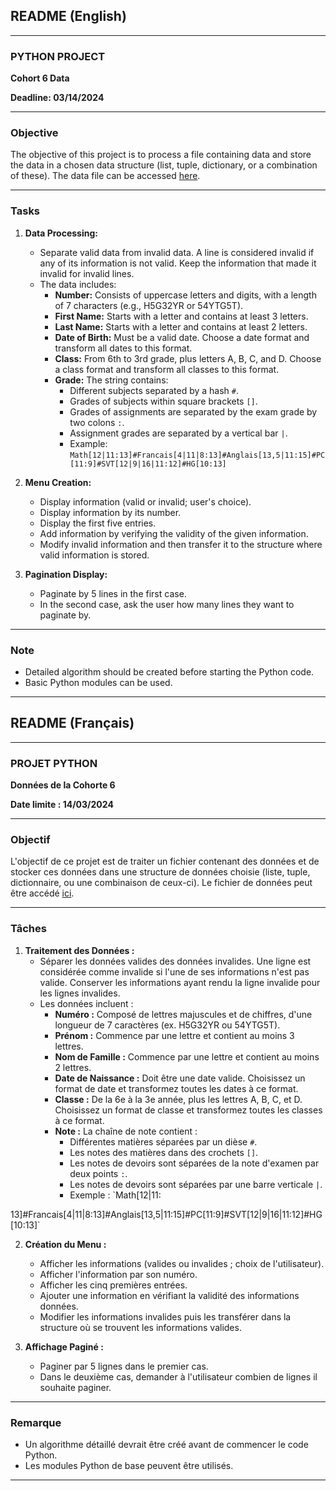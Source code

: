 ## README (English)

---

### PYTHON PROJECT
**Cohort 6 Data**

**Deadline: 03/14/2024**

---

### Objective
The objective of this project is to process a file containing data and store the data in a chosen data structure (list, tuple, dictionary, or a combination of these). The data file can be accessed [here](https://drive.google.com/drive/folders/1O0CRYR2EZC_ZiQxWH0JOOzQ_XH69nRM).

---

### Tasks
1. **Data Processing:**
   - Separate valid data from invalid data. A line is considered invalid if any of its information is not valid. Keep the information that made it invalid for invalid lines.
   - The data includes:
     - **Number:** Consists of uppercase letters and digits, with a length of 7 characters (e.g., H5G32YR or 54YTG5T).
     - **First Name:** Starts with a letter and contains at least 3 letters.
     - **Last Name:** Starts with a letter and contains at least 2 letters.
     - **Date of Birth:** Must be a valid date. Choose a date format and transform all dates to this format.
     - **Class:** From 6th to 3rd grade, plus letters A, B, C, and D. Choose a class format and transform all classes to this format.
     - **Grade:** The string contains:
       - Different subjects separated by a hash `#`.
       - Grades of subjects within square brackets `[]`.
       - Grades of assignments are separated by the exam grade by two colons `:`.
       - Assignment grades are separated by a vertical bar `|`.
       - Example: `Math[12|11:13]#Francais[4|11|8:13]#Anglais[13,5|11:15]#PC[11:9]#SVT[12|9|16|11:12]#HG[10:13]`

2. **Menu Creation:**
   - Display information (valid or invalid; user's choice).
   - Display information by its number.
   - Display the first five entries.
   - Add information by verifying the validity of the given information.
   - Modify invalid information and then transfer it to the structure where valid information is stored.

3. **Pagination Display:**
   - Paginate by 5 lines in the first case.
   - In the second case, ask the user how many lines they want to paginate by.

---

### Note
- Detailed algorithm should be created before starting the Python code.
- Basic Python modules can be used.

---


## README (Français)

---

### PROJET PYTHON
**Données de la Cohorte 6**

**Date limite : 14/03/2024**

---

### Objectif
L'objectif de ce projet est de traiter un fichier contenant des données et de stocker ces données dans une structure de données choisie (liste, tuple, dictionnaire, ou une combinaison de ceux-ci). Le fichier de données peut être accédé [ici](https://drive.google.com/drive/folders/1O0CRYR2EZC_ZiQxWH0JOOzQ_XH69nRM).

---

### Tâches
1. **Traitement des Données :**
   - Séparer les données valides des données invalides. Une ligne est considérée comme invalide si l'une de ses informations n'est pas valide. Conserver les informations ayant rendu la ligne invalide pour les lignes invalides.
   - Les données incluent :
     - **Numéro :** Composé de lettres majuscules et de chiffres, d'une longueur de 7 caractères (ex. H5G32YR ou 54YTG5T).
     - **Prénom :** Commence par une lettre et contient au moins 3 lettres.
     - **Nom de Famille :** Commence par une lettre et contient au moins 2 lettres.
     - **Date de Naissance :** Doit être une date valide. Choisissez un format de date et transformez toutes les dates à ce format.
     - **Classe :** De la 6e à la 3e année, plus les lettres A, B, C, et D. Choisissez un format de classe et transformez toutes les classes à ce format.
     - **Note :** La chaîne de note contient :
       - Différentes matières séparées par un dièse `#`.
       - Les notes des matières dans des crochets `[]`.
       - Les notes de devoirs sont séparées de la note d'examen par deux points `:`.
       - Les notes de devoirs sont séparées par une barre verticale `|`.
       - Exemple : `Math[12|11:

13]#Francais[4|11|8:13]#Anglais[13,5|11:15]#PC[11:9]#SVT[12|9|16|11:12]#HG[10:13]`

2. **Création du Menu :**
   - Afficher les informations (valides ou invalides ; choix de l'utilisateur).
   - Afficher l'information par son numéro.
   - Afficher les cinq premières entrées.
   - Ajouter une information en vérifiant la validité des informations données.
   - Modifier les informations invalides puis les transférer dans la structure où se trouvent les informations valides.

3. **Affichage Paginé :**
   - Paginer par 5 lignes dans le premier cas.
   - Dans le deuxième cas, demander à l'utilisateur combien de lignes il souhaite paginer.

---

### Remarque
- Un algorithme détaillé devrait être créé avant de commencer le code Python.
- Les modules Python de base peuvent être utilisés.

---
